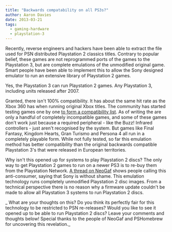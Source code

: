 ```yaml
---
title: "Backwards compatability on all PS3s?"
author: Aaron Davies
date: 2013-03-21
tags:
  - gaming-hardware
  - playstation-3
---
```


Recently, reverse engineers and hackers have been able to extract the file used for PSN distributed Playstation 2 classics titles. Contrary to popular belief, these games are not reprogrammed ports of the games to the Playstation 3, but are complete emulations of the unmodified original game. Smart people have been able to implement this to allow the Sony designed emulator to run an extensive library of Playstation 2 games.

Yes, the Playstation 3 can run Playstation 2 games. Any Playstation 3, including units released after 2007.

Granted, there isn't 100% compatibility. It has about the same hit rate as the Xbox 360 has when running original Xbox titles. The community has started testing games one by one [to form a compatibility list](http://www.pshomebrew.net/wiki/PS2_Classics_Emulator_Compatibility_List). As of writing the are only a handful of completely incompatible games, and some of these games don't work just because a required peripheral - like the Buzz! Infrared controllers - just aren't recognised by the system. But games like Final Fantasy, Kingdom Hearts, Gran Turismo and Persona 4 all run in a completely playable form. While not fully tested, so far this emulation method has better compatibility than the original backwards compatible Playstation 3's that were released in European territories.

Why isn't this opened up for systems to play Playstation 2 discs? The only way to get Playstation 2 games to run on a newer PS3 is to re-buy them from the Playstation Network. [A thread on NeoGaf](http://www.neogaf.com/forum/showthread.php?t=526722) shows people calling this anti-consumer, saying that Sony is without shame. This emulation technology runs completely unmodified Playstation 2 disc images. From a technical perspective there is no reason why a firmware update couldn't be made to allow all Playstation 3 systems to run Playstation 2 discs.

_ What are your thoughts on this? Do you think its perfectly fair for this technology to be restricted to PSN re-releases? Would you like to see it opened up to be able to run Playstation 2 discs? Leave your comments and thoughts below! Special thanks to the people of NeoGaf and PSHomebrew for uncovering this revelation._
